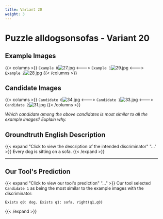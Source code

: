 ```yaml
---
title: Variant 20
weight: 3
---
```


# Puzzle alldogsonsofas - Variant 20

## Example Images
{{< columns >}}
`Example 0`![27.jpg](/natscene_data/images/27.jpg)
<--->
`Example 1`![29.jpg](/natscene_data/images/29.jpg)
<--->
`Example 2`![28.jpg](/natscene_data/images/28.jpg)
{{< /columns >}}

## Candidate Images
{{< columns >}}
`Candidate 0`![34.jpg](/natscene_data/images/34.jpg)
<--->
`Candidate 1`![33.jpg](/natscene_data/images/33.jpg)
<--->
`Candidate 2`![31.jpg](/natscene_data/images/31.jpg)
{{< /columns >}}

*Which candidate among the above candidates is most similar to all the example images? Explain why.*

## Groundtruth English Description

{{< expand "Click to view the description of the intended discriminator" "..." >}}
Every dog is sitting on a sofa.
{{< /expand >}}

---



## Our Tool's Prediction

{{< expand "Click to view our tool's prediction" "..." >}}
Our tool selected `Candidate 1` as being the most similar to the example images with the discriminator:
```plaintext
Exists q0: dog. Exists q1: sofa. right(q1,q0)
```
{{< /expand >}}
